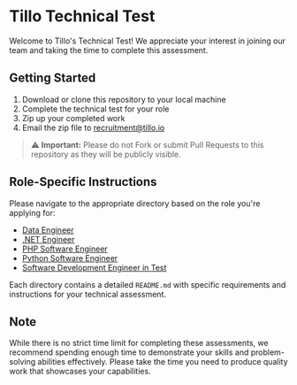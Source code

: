 # Tillo Technical Test

Welcome to Tillo's Technical Test! We appreciate your interest in joining our team and taking the time to complete this assessment.

## Getting Started

1. Download or clone this repository to your local machine
2. Complete the technical test for your role
3. Zip up your completed work 
4. Email the zip file to recruitment@tillo.io

> :warning: **Important:** Please do not Fork or submit Pull Requests to this repository as they will be publicly visible.

## Role-Specific Instructions

Please navigate to the appropriate directory based on the role you're applying for:

- [Data Engineer](data)
- [.NET Engineer](dotnet)
- [PHP Software Engineer](php)
- [Python Software Engineer](python)
- [Software Development Engineer in Test](sdet)

Each directory contains a detailed `README.md` with specific requirements and instructions for your technical assessment.

## Note
While there is no strict time limit for completing these assessments, we recommend spending enough time to demonstrate your skills and problem-solving abilities effectively. Please take the time you need to produce quality work that showcases your capabilities.